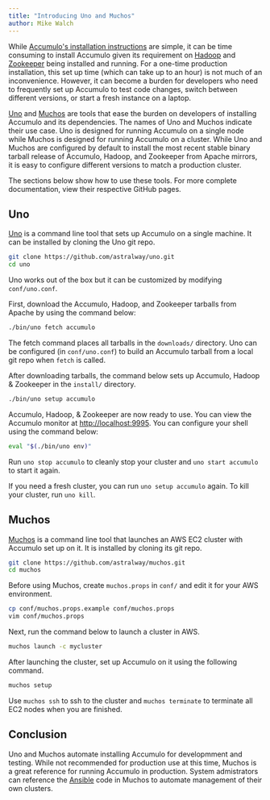 ```yaml
---
title: "Introducing Uno and Muchos"
author: Mike Walch
---
```


While [Accumulo's installation instructions][install] are simple, it can be time consuming to install Accumulo
given its requirement on [Hadoop] and [Zookeeper] being installed and running. For a one-time production
installation, this set up time (which can take up to an hour) is not much of an inconvenience. However, it can become a burden
for developers who need to frequently set up Accumulo to test code changes, switch between different
versions, or start a fresh instance on a laptop.

[Uno] and [Muchos] are tools that ease the burden on developers of installing Accumulo and its dependencies.
The names of Uno and Muchos indicate their use case. Uno is designed for running
Accumulo on a single node while Muchos is designed for running Accumulo on a cluster. While Uno and
Muchos are configured by default to install the most recent stable binary tarball release of Accumulo, Hadoop,
and Zookeeper from Apache mirrors, it is easy to configure different versions to match a production cluster.

The sections below show how to use these tools. For more complete documentation, view their respective GitHub
pages.

## Uno

[Uno] is a command line tool that sets up Accumulo on a single machine. It can be installed by cloning the
Uno git repo.

```bash
git clone https://github.com/astralway/uno.git
cd uno
```

Uno works out of the box but it can be customized by modifying `conf/uno.conf`.

First, download the Accumulo, Hadoop, and Zookeeper tarballs from Apache by using the command below:

```bash
./bin/uno fetch accumulo
```

The fetch command places all tarballs in the `downloads/` directory. Uno can be configured (in `conf/uno.conf`)
to build an Accumulo tarball from a local git repo when `fetch` is called.

After downloading tarballs, the command below sets up Accumulo, Hadoop & Zookeeper in the `install/` directory.

```bash
./bin/uno setup accumulo
```

Accumulo, Hadoop, & Zookeeper are now ready to use. You can view the Accumulo monitor at
[http://localhost:9995](http://localhost:9995). You can configure your shell using the command below:

```bash
eval "$(./bin/uno env)"
```

Run `uno stop accumulo` to cleanly stop your cluster and `uno start accumulo` to start it again.

If you need a fresh cluster, you can run `uno setup accumulo` again. To kill your cluster, run `uno kill`.

## Muchos

[Muchos] is a command line tool that launches an AWS EC2 cluster with Accumulo set up on it. It is installed by
cloning its git repo.

```bash
git clone https://github.com/astralway/muchos.git
cd muchos
```

Before using Muchos, create `muchos.props` in `conf/` and edit it for your AWS environment.

```bash
cp conf/muchos.props.example conf/muchos.props
vim conf/muchos.props
```

Next, run the command below to launch a cluster in AWS.

```bash
muchos launch -c mycluster
```

After launching the cluster, set up Accumulo on it using the following command.

```bash
muchos setup
```

Use `muchos ssh` to ssh to the cluster and `muchos terminate` to terminate all EC2 nodes when you are finished.

## Conclusion

Uno and Muchos automate installing Accumulo for developmment and testing. While not recommended for production
use at this time, Muchos is a great reference for running Accumulo in production. System admistrators can
reference the [Ansible] code in Muchos to automate management of their own clusters.

[install]: https://github.com/apache/accumulo/blob/master/INSTALL.md
[Hadoop]: https://hadoop.apache.org/
[Zookeeper]: https://zookeeper.apache.org/
[Uno]: https://github.com/astralway/uno
[Muchos]: https://github.com/astralway/muchos
[Ansible]: https://www.ansible.com/
